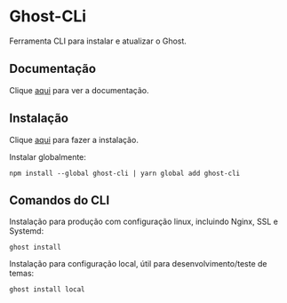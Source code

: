 # Ghost-CLi

Ferramenta CLI para instalar e atualizar o Ghost.

## Documentação

Clique [aqui](https://github.com/TryGhost/Ghost-CLI) para ver a documentação.

## Instalação

Clique [aqui](https://www.npmjs.com/package/ghost-cli) para fazer a instalação.

Instalar globalmente:

```
npm install --global ghost-cli | yarn global add ghost-cli
```

## Comandos do CLI

Instalação para produção com configuração linux, incluindo Nginx, SSL e Systemd:

```
ghost install
```

Instalação para configuração local, útil para desenvolvimento/teste de temas:

```
ghost install local
```
